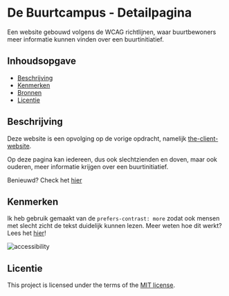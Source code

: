 <!-- _Fork_ deze leertaak en ga aan de slag. Onderstaande outline ga je gedurende deze taak in jouw eigen GitHub omgeving uitwerken. De instructie vind je in: [docs/INSTRUCTIONS.md](https://github.com/fdnd-task/all-human-accessible-website/blob/main/docs/INSTRUCTIONS.md) -->

# De Buurtcampus - Detailpagina

Een website gebouwd volgens de WCAG richtlijnen, waar buurtbewoners meer informatie kunnen vinden over een buurtinitiatief.

## Inhoudsopgave

  * [Beschrijving](#beschrijving)
  * [Kenmerken](#kenmerken)
  * [Bronnen](#bronnen)
  * [Licentie](#licentie)

## Beschrijving
<!-- In de Beschrijving staat hoe je project er uit ziet, hoe het werkt en wat je er mee kan. -->
<!-- Voeg een mooie poster visual toe 📸 -->
<!-- Voeg een link toe naar Github Pages 🌐-->

Deze website is een opvolging op de vorige opdracht, namelijk [the-client-website](https://github.com/itsValyria/the-client-website).

Op deze pagina kan iedereen, dus ook slechtzienden en doven, maar ook ouderen, meer informatie krijgen over een buurtinitiatief.

Benieuwd? Check het [hier](https://itsvalyria.github.io/all-human-accessible-website/)

## Kenmerken
<!-- Bij Kenmerken staat welke technieken zijn gebruikt en hoe. Wat is de HTML structuur? Wat zijn de belangrijkste dingen in CSS? Wat is er met Javascript gedaan en hoe? Misschien heb je een framwork of library gebruikt? -->

Ik heb gebruik gemaakt van de ```prefers-contrast: more``` zodat ook mensen met slecht zicht de tekst duidelijk kunnen lezen. Meer weten hoe dit werkt? Lees het [hier](https://github.com/itsValyria/all-human-accessible-website/wiki/%F0%9F%8F%97%EF%B8%8F-Bouwen#-30-10-2023--toegankelijkheid)!

![accessibility](https://github.com/itsValyria/all-human-accessible-website/assets/76444716/6ed9e683-6fcf-4aca-add6-f71e256a1e81)

## Licentie

This project is licensed under the terms of the [MIT license](./LICENSE).
